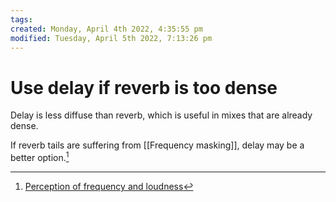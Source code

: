 ```yaml
---
tags: 
created: Monday, April 4th 2022, 4:35:55 pm
modified: Tuesday, April 5th 2022, 7:13:26 pm
---
```


# Use delay if reverb is too dense
Delay is less diffuse than reverb, which is useful in mixes that are already dense.

If reverb tails are suffering from [[Frequency masking]], delay may be a better option.[^1]

[^1]: [Perception of frequency and loudness](https://www.fabfilter.com/learn/science-of-sound/perception-of-frequency-and-loudness?utm_source=pocket_mylist)